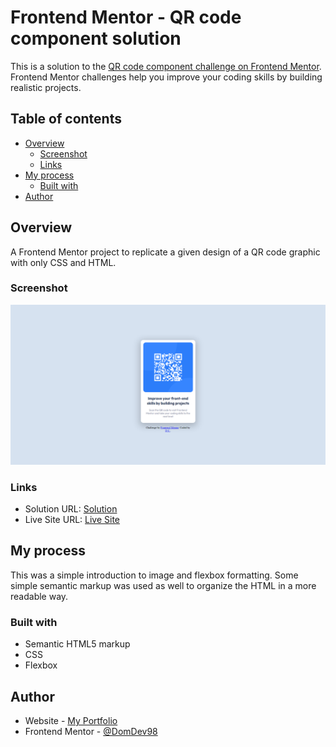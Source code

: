 # Frontend Mentor - QR code component solution

This is a solution to the [QR code component challenge on Frontend Mentor](https://www.frontendmentor.io/challenges/qr-code-component-iux_sIO_H). Frontend Mentor challenges help you improve your coding skills by building realistic projects. 

## Table of contents

- [Overview](#overview)
  - [Screenshot](#screenshot)
  - [Links](#links)
- [My process](#my-process)
  - [Built with](#built-with)
- [Author](#author)


## Overview
A Frontend Mentor project to replicate a given design of a QR code graphic with only CSS and HTML.
### Screenshot

![](images/screenshot.PNG)

### Links

- Solution URL: [Solution](https://www.frontendmentor.io/solutions/qr-code-solution-d0VdPWzpPQ)
- Live Site URL: [Live Site](https://domdev98.github.io/QR-Code-challenge/)

## My process
This was a simple introduction to image and flexbox formatting. Some simple semantic markup was used as well to organize the HTML in a more readable way.
### Built with

- Semantic HTML5 markup
- CSS 
- Flexbox

## Author

- Website - [My Portfolio](https://github.com/DomDev98)
- Frontend Mentor - [@DomDev98](https://www.frontendmentor.io/profile/DomDev98)